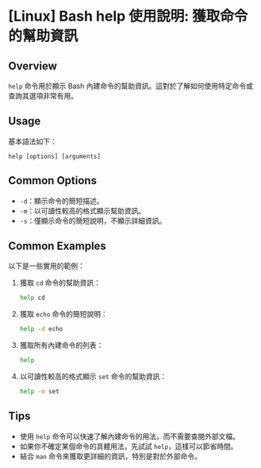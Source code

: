 # [Linux] Bash help 使用說明: 獲取命令的幫助資訊

## Overview
`help` 命令用於顯示 Bash 內建命令的幫助資訊。這對於了解如何使用特定命令或查詢其選項非常有用。

## Usage
基本語法如下：
```
help [options] [arguments]
```

## Common Options
- `-d`：顯示命令的簡短描述。
- `-m`：以可讀性較高的格式顯示幫助資訊。
- `-s`：僅顯示命令的簡短說明，不顯示詳細資訊。

## Common Examples
以下是一些實用的範例：

1. 獲取 `cd` 命令的幫助資訊：
   ```bash
   help cd
   ```

2. 獲取 `echo` 命令的簡短說明：
   ```bash
   help -d echo
   ```

3. 獲取所有內建命令的列表：
   ```bash
   help
   ```

4. 以可讀性較高的格式顯示 `set` 命令的幫助資訊：
   ```bash
   help -m set
   ```

## Tips
- 使用 `help` 命令可以快速了解內建命令的用法，而不需要查閱外部文檔。
- 如果你不確定某個命令的具體用法，先試試 `help`，這樣可以節省時間。
- 結合 `man` 命令來獲取更詳細的資訊，特別是對於外部命令。
